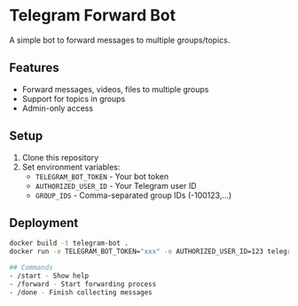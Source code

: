 # Telegram Forward Bot

A simple bot to forward messages to multiple groups/topics.

## Features
- Forward messages, videos, files to multiple groups
- Support for topics in groups
- Admin-only access

## Setup
1. Clone this repository
2. Set environment variables:
   - `TELEGRAM_BOT_TOKEN` - Your bot token
   - `AUTHORIZED_USER_ID` - Your Telegram user ID
   - `GROUP_IDS` - Comma-separated group IDs (-100123,...)

## Deployment
```bash
docker build -t telegram-bot .
docker run -e TELEGRAM_BOT_TOKEN="xxx" -e AUTHORIZED_USER_ID=123 telegram-bot

## Commands
- /start - Show help
- /forward - Start forwarding process
- /done - Finish collecting messages

